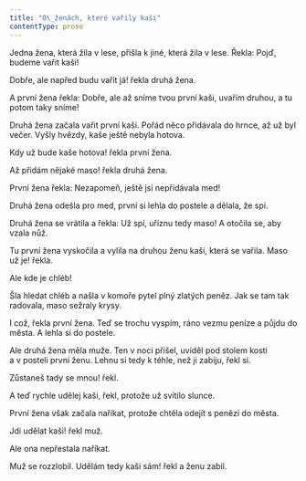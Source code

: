 ```yaml
---
title: "O\_ženách, které vařily kaši"
contentType: prose
---
```


<section>

Jedna žena, která žila v lese, přišla k jiné, která žila v lese. Řekla: Pojď, budeme vařit kaši!

Dobře, ale napřed budu vařit já! řekla druhá žena.

A první žena řekla: Dobře, ale až sníme tvou první kaši, uvařím druhou, a tu potom taky sníme!

Druhá žena začala vařit první kaši. Pořád něco přidávala do hrnce, až už byl večer. Vyšly hvězdy, kaše ještě nebyla hotova.

Kdy už bude kaše hotova! řekla první žena.

Až přidám nějaké maso! řekla druhá žena.

První žena řekla: Nezapomeň, ještě jsi nepřidávala med!

Druhá žena odešla pro med, první si lehla do postele a dělala, že spí.

Druhá žena se vrátila a řekla: Už spí, uříznu tedy maso! A otočila se, aby vzala nůž.

Tu první žena vyskočila a vylila na druhou ženu kaši, která se vařila. Maso už je! řekla.

Ale kde je chléb!

Šla hledat chléb a našla v komoře pytel plný zlatých peněz. Jak se tam tak radovala, maso sežraly krysy.

I což, řekla první žena. Teď se trochu vyspím, ráno vezmu peníze a půjdu do města. A lehla si do postele.

Ale druhá žena měla muže. Ten v noci přišel, uviděl pod stolem kosti a v posteli první ženu. Lehnu si tedy k téhle, než ji zabiju, řekl si.

Zůstaneš tady se mnou! řekl.

A teď rychle udělej kaši, řekl, protože už svítilo slunce.

První žena však začala naříkat, protože chtěla odejít s penězi do města.

Jdi udělat kaši! řekl muž.

Ale ona nepřestala naříkat.

Muž se rozzlobil. Udělám tedy kaši sám! řekl a ženu zabil.

</section>
